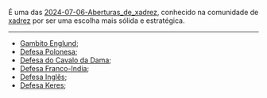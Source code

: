 
É uma das [2024-07-06-Aberturas_de_xadrez](api/2024/07/2024-07-06-Aberturas_de_xadrez.md), conhecido na comunidade de [xadrez](api/2024/07/2024-07-06-Xadrez.md) por ser uma escolha mais sólida e estratégica.

---


- [Gambito Englund](Gambito%20Englund.md);
- [Defesa Polonesa](Defesa%20Polonesa);
- [Defesa do Cavalo da Dama](Defesa%20do%20Cavalo%20da%20Dama);
- [Defesa Franco-India](Defesa%20Franco-India);
- [Defesa Inglês](Defesa%20Inglês);
- [Defesa Keres](Defesa%20Keres);